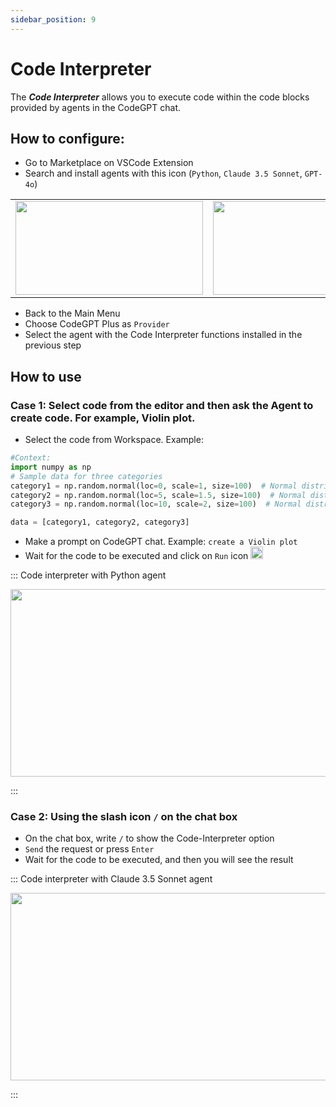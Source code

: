 ```yaml
---
sidebar_position: 9
---
```


# Code Interpreter

The ***Code Interpreter*** allows you to execute code within the code blocks provided by agents in the CodeGPT chat.

## How to configure:
- Go to Marketplace on VSCode Extension
- Search and install agents with this icon (`Python`, `Claude 3.5 Sonnet`, `GPT-4o`)

<table>
  <tr>
    <td align="center">
      <img width="300" height="150" src="https://github.com/user-attachments/assets/31e598e3-42fe-4ca9-8ced-60c526bc2b17" />
    </td>
    <td align="center">
      <img width="300" height="150" src="https://github.com/user-attachments/assets/acb0f71d-a655-40b5-aeb6-f57dd364ea83" />
    </td>
  </tr>
</table>

- Back to the Main Menu
- Choose CodeGPT Plus as `Provider`
- Select the agent with the Code Interpreter functions installed in the previous step

## How to use

### Case 1: Select code from the editor and then ask the Agent to create code. For example, Violin plot.

- Select the code from Workspace. Example:
```python 
#Context:
import numpy as np
# Sample data for three categories
category1 = np.random.normal(loc=0, scale=1, size=100)  # Normal distribution centered at 0
category2 = np.random.normal(loc=5, scale=1.5, size=100)  # Normal distribution centered at 5
category3 = np.random.normal(loc=10, scale=2, size=100)  # Normal distribution centered at 10

data = [category1, category2, category3]
```

- Make a prompt on CodeGPT chat. Example: `create a Violin plot`
- Wait for the code to be executed and click on `Run` icon <img width="20" height="20" src="https://github.com/user-attachments/assets/26cf6d75-9e52-4bf1-82eb-bef9f4950ca9" />

::: Code interpreter with Python agent
<p align="center">
      <img width="550" height="300" src="https://github.com/JudiniLabs/code-gpt-docs/assets/6216945/dfb51437-3706-438e-ba32-abf1f7d61213" />
</p>
:::

### Case 2: Using the slash icon `/` on the chat box 

- On the chat box, write `/` to show the Code-Interpreter option
- `Send` the request or press `Enter`
- Wait for the code to be executed, and then you will see the result
  
::: Code interpreter with Claude 3.5 Sonnet agent
<p align="center">
      <img width="550" height="300" src="https://github.com/user-attachments/assets/8c4de431-0df2-496f-a233-4f2bc91aaac2" />

</p>
:::




